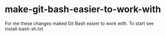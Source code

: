 # make-git-bash-easier-to-work-with
For me these changes maked Git Bash easier to work with. To start see install-bash-sh.txt
